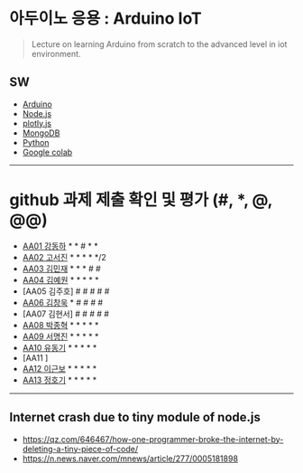 # 아두이노 응용 : Arduino IoT
> Lecture on learning Arduino from scratch to the advanced level in iot environment.

## SW
- [Arduino](https://www.arduino.cc/)
- [Node.js](https://nodejs.org/ko/)
- [plotly.js](https://plot.ly/)
- [MongoDB](https://www.mongodb.com/download-center#community)
- [Python](https://www.anaconda.com)
- [Google colab](https://colab.research.google.com/)
---

# github 과제 제출 확인 및 평가 (#, *, @, @@)
- [AA01	강동하](https://github.com/kangdongha2/aa01) * * # * *
- [AA02	고서진](https://github.com/spaceko126/AA02) * * * * */2
- [AA03	김민재](https://github.com/AR23-KMJ/aa03) * * * # #
- [AA04	김예원](https://github.com/yewon1621/aa04) * * * * *
- [AA05	김주호] # # # # #
- [AA06 김창욱](https://github.com/HM0007/AA06) * # # # #
- [AA07	김현서] # # # # #
- [AA08 박종혁](https://github.com/Park-Jong-Hyeok/aa08) * * * * *
- [AA09	서명진](https://github.com/smj3343/aa09) * * * * *
- [AA10	유동기](https://github.com/wtfwtfs/aa10) * * * * *
- [AA11	]
- [AA12 이근보](https://github.com/GuenBoLee/aa12) * * * * *
- [AA13	정호기](https://github.com/JeongHogi/AA13) * * * * *

---
## Internet crash due to tiny module of node.js
* https://qz.com/646467/how-one-programmer-broke-the-internet-by-deleting-a-tiny-piece-of-code/
* https://n.news.naver.com/mnews/article/277/0005181898

